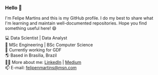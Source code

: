 ### Hello 👋

I'm Felipe Martins and this is my GitHub profile. I do my best to share what I'm learning and maintain well-documented repositories. Hope you find something useful here! 😄

💻 Data Scientist | Data Analyst <br />
🔭 MSc Engineering | BSc Computer Science <br />
🏢 Currently working for GDF <br />
🌎 Based in Brasilia, Brazil <br />
👩‍💻 More about me: [LinkedIn](https://www.linkedin.com/in/felipe-martins-84226362/) | [Medium](https://medium.com/me/stories/public) <br />
📫 E-mail: felipenmartins@msn.com
